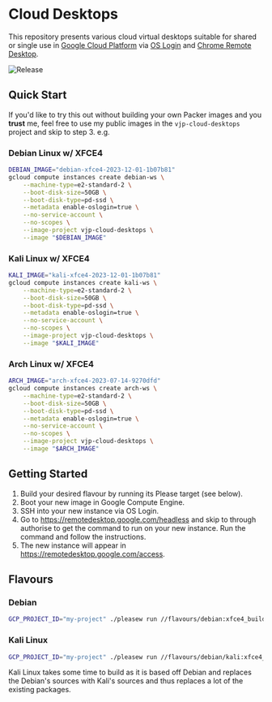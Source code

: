 # Cloud Desktops

This repository presents various cloud virtual desktops suitable for shared or single use in [Google Cloud Platform](https://cloud.google.com/) via [OS Login](https://cloud.google.com/compute/docs/oslogin) and [Chrome Remote Desktop](https://remotedesktop.google.com/).

![Release](https://github.com/VJftw/cloud-desktops/workflows/Release/badge.svg)


## Quick Start

If you'd like to try this out without building your own Packer images and you **trust** me, feel free to use my public images in the `vjp-cloud-desktops` project and skip to step 3. e.g.

### Debian Linux w/ XFCE4

```bash
DEBIAN_IMAGE="debian-xfce4-2023-12-01-1b07b81"
gcloud compute instances create debian-ws \
    --machine-type=e2-standard-2 \
    --boot-disk-size=50GB \
    --boot-disk-type=pd-ssd \
    --metadata enable-oslogin=true \
    --no-service-account \
    --no-scopes \
    --image-project vjp-cloud-desktops \
    --image "$DEBIAN_IMAGE"
```

### Kali Linux w/ XFCE4

```bash
KALI_IMAGE="kali-xfce4-2023-12-01-1b07b81"
gcloud compute instances create kali-ws \
    --machine-type=e2-standard-2 \
    --boot-disk-size=50GB \
    --boot-disk-type=pd-ssd \
    --metadata enable-oslogin=true \
    --no-service-account \
    --no-scopes \
    --image-project vjp-cloud-desktops \
    --image "$KALI_IMAGE"
```

### Arch Linux w/ XFCE4

```bash
ARCH_IMAGE="arch-xfce4-2023-07-14-9270dfd"
gcloud compute instances create arch-ws \
    --machine-type=e2-standard-2 \
    --boot-disk-size=50GB \
    --boot-disk-type=pd-ssd \
    --metadata enable-oslogin=true \
    --no-service-account \
    --no-scopes \
    --image-project vjp-cloud-desktops \
    --image "$ARCH_IMAGE"

```

## Getting Started

1. Build your desired flavour by running its Please target (see below).
2. Boot your new image in Google Compute Engine.
3. SSH into your new instance via OS Login.
4. Go to https://remotedesktop.google.com/headless and skip to through authorise to get the command to run on your new instance. Run the command and follow the instructions.
5. The new instance will appear in https://remotedesktop.google.com/access.

## Flavours

### Debian

```bash
GCP_PROJECT_ID="my-project" ./pleasew run //flavours/debian:xfce4_build
```

### Kali Linux

```bash
GCP_PROJECT_ID="my-project" ./pleasew run //flavours/debian/kali:xfce4_build
```

Kali Linux takes some time to build as it is based off Debian and replaces the Debian's sources with Kali's sources and thus replaces a lot of the existing packages.
